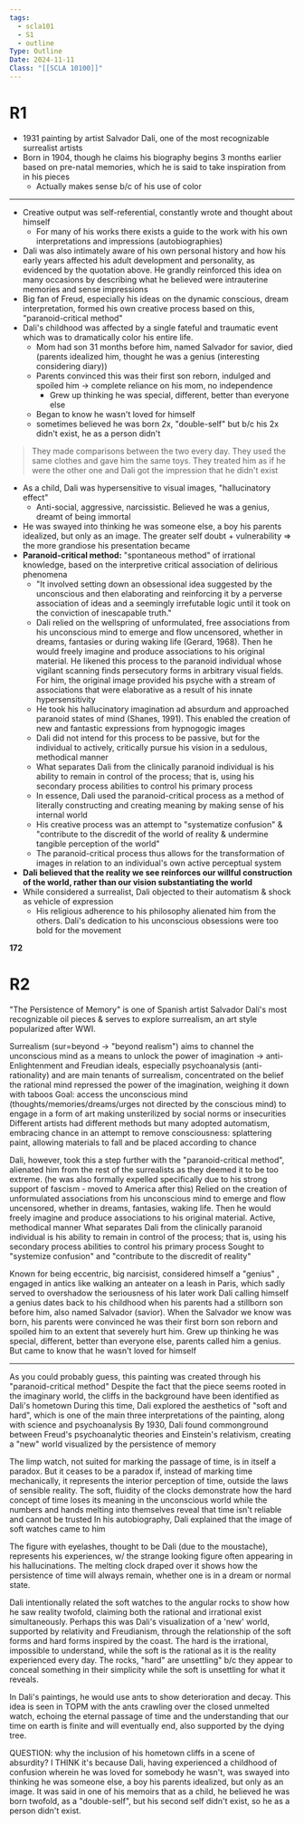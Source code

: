 ```yaml
---
tags:
  - scla101
  - S1
  - outline
Type: Outline
Date: 2024-11-11
Class: "[[SCLA 10100]]"
---
```

# R1
- 1931 painting by artist Salvador Dali, one of the most recognizable surrealist artists
- Born in 1904, though he claims his biography begins 3 months earlier based on pre-natal memories, which he is said to take inspiration from in his pieces
	- Actually makes sense b/c of his use of color
---
- Creative output was self-referential, constantly wrote and thought about himself
	- For many of his works there exists a guide to the work with his own interpretations and impressions (autobiographies)
- Dali was also intimately aware of his own personal history and how his early years affected his adult development and personality, as evidenced by the quotation above. He grandly reinforced this idea on many occasions by describing what he believed were intrauterine memories and sense impressions
- Big fan of Freud, especially his ideas on the dynamic conscious, dream interpretation, formed his own creative process based on this, "paranoid-critical method"
- Dali's childhood was affected by a single fateful and traumatic event which was to dramatically color his entire life.
	- Mom had son 31 months before him, named Salvador for savior, died (parents idealized him, thought he was a genius (interesting considering diary))
	- Parents convinced this was their first son reborn, indulged and spoiled him -> complete reliance on his mom, no independence
		- Grew up thinking he was special, different, better than everyone else
	- Began to know he wasn't loved for himself
	- sometimes believed he was born 2x, "double-self" but b/c his 2x didn't exist, he as a person didn't

>They made comparisons between the two every
>day. They used the same clothes and gave him the
>same toys. They treated him as if he were the
>other one and Dali got the impression that he
>didn't exist

- As a child, Dali was hypersensitive to visual images, "hallucinatory effect"
	- Anti-social, aggressive, narcissistic. Believed he was a genius, dreamt of being immortal
- He was swayed into thinking he was someone else, a boy his parents idealized, but only as an image. The greater self doubt + vulnerability => the more grandiose his presentation became
- **Paranoid-critical method:** "spontaneous method" of irrational knowledge, based on the interpretive critical association of delirious phenomena
	- "It involved setting down an obsessional idea suggested by the unconscious and then elaborating and reinforcing it by a perverse association of ideas and a seemingly irrefutable logic until it took on the conviction of inescapable truth."
	- Dali relied on the wellspring of unformulated, free associations from his unconscious mind to emerge and flow uncensored, whether in dreams, fantasies or during waking life (Gerard, 1968). Then he would freely imagine and produce associations to his original material. He likened this process to the paranoid individual whose vigilant scanning finds persecutory forms in arbitrary visual fields. For him, the original image provided his psyche with a stream of associations that were elaborative as a result of his innate hypersensitivity
	- He took his hallucinatory imagination ad absurdum and approached paranoid states of mind (Shanes, 1991). This enabled the creation of new and fantastic expressions from hypnogogic images
	- Dali did not intend for this process to be passive, but for the individual to actively, critically pursue his vision in a sedulous, methodical manner
	- What separates Dali from the clinically paranoid individual is his ability to remain in control of the process; that is, using his secondary process abilities to control his primary process
	- In essence, Dali used the paranoid-critical process as a method of literally constructing and creating meaning by making sense of his internal world
	- His creative process was an attempt to "systematize confusion" & "contribute to the discredit of the world of reality & undermine tangible perception of the world"
	- The paranoid-critical process thus allows for the transformation of images in relation to an individual's own active perceptual system
- **Dali believed that the reality we see reinforces our willful construction of the world, rather than our vision substantiating the world**
- While considered a surrealist, Dali objected to their automatism & shock as vehicle of expression
	- His religious adherence to his philosophy alienated him from the others. Dali's dedication to his unconscious obsessions were too bold for the movement 

**172**
# R2
"The Persistence of Memory" is one of Spanish artist Salvador Dali's most recognizable oil pieces & serves to explore surrealism, an art style popularized after WWI.

Surrealism (sur=beyond -> "beyond realism") aims to channel the unconscious mind as a means to unlock the power of imagination -> anti-Enlightenment and Freudian ideals, especially psychoanalysis (anti-rationality) and are main tenants of surrealism, concentrated on the belief the rational mind repressed the power of the imagination, weighing it down with taboos
Goal: access the unconscious mind (thoughts/memories/dreams/urges not directed by the conscious mind) to engage in a form of art making unsterilized by social norms or insecurities
Different artists had different methods but many adopted automatism, embracing chance in an attempt to remove consciousness: splattering paint, allowing materials to fall and be placed according to chance

Dali, however, took this a step further with the "paranoid-critical method", alienated him from the rest of the surrealists as they deemed it to be too extreme.  (he was also formally expelled specifically due to his strong support of fascism - moved to America after this)
Relied on the creation of unformulated associations from his unconscious mind to emerge and flow uncensored, whether in dreams, fantasies, waking life. Then he would freely imagine and produce associations to his original material. Active, methodical manner
What separates Dali from the clinically paranoid individual is his ability to remain in control of the process; that is, using his secondary process abilities to control his primary process
Sought to "systemize confusion" and "contribute to the discredit of reality"

Known for being eccentric, big narcisist, considered himself a "genius" , engaged in antics like walking an anteater on a leash in Paris, which sadly served to overshadow the seriousness of his later work
Dali calling himself a genius dates back to his childhood when his parents had a stillborn son before him, also named Salvador (savior). When the Salvador we know was born, his parents were convinced he was their first born son reborn and spoiled him to an extent that severely hurt him. Grew up thinking he was special, different, better than everyone else, parents called him a genius. But came to know that he wasn't loved for himself 

---
As you could probably guess, this painting was created through his "paranoid-critical method"
Despite the fact that the piece seems rooted in the imaginary world, the cliffs in the background have been identified as Dali's hometown
During this time, Dali explored the aesthetics of "soft and hard", which is one of the main three interpretations of the painting, along with science and psychoanalysis
By 1930, Dali found commonground between Freud's psychoanalytic theories and Einstein's relativism, creating a "new" world visualized by the persistence of memory

The limp watch, not suited for marking the passage of time, is in itself a paradox. But  it ceases to be a paradox if, instead of marking time mechanically, it represents the interior perception of time, outside the laws of sensible reality. The soft, fluidity of the clocks demonstrate how the hard concept of time loses its meaning in the unconscious world while the numbers and hands melting into themselves reveal that time isn't reliable and cannot be trusted
In his autobiography, Dali explained that the image of soft watches came to him


The figure with eyelashes, thought to be Dali (due to the moustache), represents his experiences, w/ the strange looking figure often appearing in his hallucinations. The melting clock draped over it shows how the persistence of time will always remain, whether one is in a dream or normal state.

Dali intentionally related the soft watches to the angular rocks to show how he saw reality twofold, claiming both the rational and irrational exist simultaneously. Perhaps this was Dali's visualization of a 'new' world, supported by relativity and Freudianism, through the relationship of the soft forms and hard forms inspired by the coast. The hard is the irrational, impossible to understand, while the soft is the rational as it is the reality experienced every day. 
The rocks, "hard" are unsettling" b/c they appear to conceal something in their simplicity while the soft is unsettling for what it reveals.

In Dali's paintings, he would use ants to show deterioration and decay. This idea is seen in TOPM with the ants crawling over the closed unmelted watch, echoing the eternal passage of time and the understanding that our time on earth is finite and will eventually end, also supported by the dying tree.
 
QUESTION: why the inclusion of his hometown cliffs in a scene of absurdity? 
I THINK it's because Dali, having experienced a childhood of confusion wherein he was loved for somebody he wasn't, was swayed into thinking he was someone else, a boy his parents idealized, but only as an image. It was said in one of his memoirs that as a child, he believed he was born twofold, as a "double-self", but his second self didn't exist, so he as a person didn't exist. 
